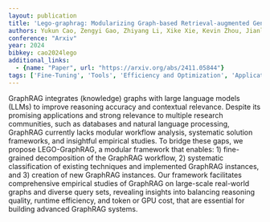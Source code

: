 ```yaml
---
layout: publication
title: 'Lego-graphrag: Modularizing Graph-based Retrieval-augmented Generation For Design Space Exploration'
authors: Yukun Cao, Zengyi Gao, Zhiyang Li, Xike Xie, Kevin Zhou, Jianliang Xu
conference: "Arxiv"
year: 2024
bibkey: cao2024lego
additional_links:
  - {name: "Paper", url: "https://arxiv.org/abs/2411.05844"}
tags: ['Fine-Tuning', 'Tools', 'Efficiency and Optimization', 'Applications', 'RAG', 'Reinforcement Learning']
---
```

GraphRAG integrates (knowledge) graphs with large language models (LLMs) to
improve reasoning accuracy and contextual relevance. Despite its promising
applications and strong relevance to multiple research communities, such as
databases and natural language processing, GraphRAG currently lacks modular
workflow analysis, systematic solution frameworks, and insightful empirical
studies. To bridge these gaps, we propose LEGO-GraphRAG, a modular framework
that enables: 1) fine-grained decomposition of the GraphRAG workflow, 2)
systematic classification of existing techniques and implemented GraphRAG
instances, and 3) creation of new GraphRAG instances. Our framework facilitates
comprehensive empirical studies of GraphRAG on large-scale real-world graphs
and diverse query sets, revealing insights into balancing reasoning quality,
runtime efficiency, and token or GPU cost, that are essential for building
advanced GraphRAG systems.
